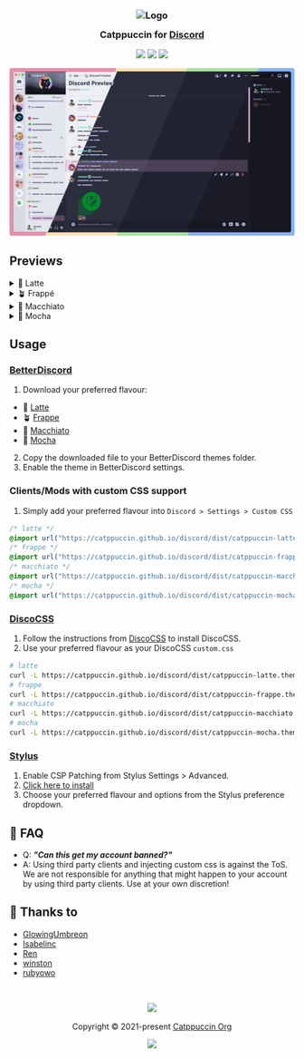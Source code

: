 <h3 align="center">
	<img src="https://raw.githubusercontent.com/catppuccin/catppuccin/main/assets/logos/exports/1544x1544_circle.png" width="100" alt="Logo"/><br/>
	<img src="https://raw.githubusercontent.com/catppuccin/catppuccin/main/assets/misc/transparent.png" height="30" width="0px"/>
	Catppuccin for <a href="https://discord.com/">Discord</a>
	<img src="https://raw.githubusercontent.com/catppuccin/catppuccin/main/assets/misc/transparent.png" height="30" width="0px"/>
</h3>

<p align="center">
    <a href="https://github.com/catppuccin/discord/stargazers"><img src="https://img.shields.io/github/stars/catppuccin/discord?colorA=363a4f&colorB=b7bdf8&style=for-the-badge"></a>
    <a href="https://github.com/catppuccin/discord/issues"><img src="https://img.shields.io/github/issues/catppuccin/discord?colorA=363a4f&colorB=f5a97f&style=for-the-badge"></a>
    <a href="https://github.com/catppuccin/discord/contributors"><img src="https://img.shields.io/github/contributors/catppuccin/discord?colorA=363a4f&colorB=a6da95&style=for-the-badge"></a>
</p>

![Discord Theme Preview](assets/preview.webp)

## Previews

<details>
<summary>🌻 Latte</summary>
<img src="assets/latte.webp"/>
</details>
<details>
<summary>🪴 Frappé</summary>
<img src="assets/frappe.webp"/>
</details>
<details>
<summary>🌺 Macchiato</summary>
<img src="assets/macchiato.webp"/>
</details>
<details>
<summary>🌿 Mocha</summary>
<img src="assets/mocha.webp"/>
</details>

## Usage

### [BetterDiscord](https://betterdiscord.app)

1. Download your preferred flavour:

- 🌻 [Latte](./themes/latte.theme.css)
- 🪴 [Frappe](./themes/frappe.theme.css)
- 🌺 [Macchiato](./themes/macchiato.theme.css)
- 🌿 [Mocha](./themes/mocha.theme.css)

2. Copy the downloaded file to your BetterDiscord themes folder.
3. Enable the theme in BetterDiscord settings.

### Clients/Mods with custom CSS support

1. Simply add your preferred flavour into `Discord > Settings > Custom CSS`

```css
/* latte */
@import url("https://catppuccin.github.io/discord/dist/catppuccin-latte.theme.css");
/* frappe */
@import url("https://catppuccin.github.io/discord/dist/catppuccin-frappe.theme.css");
/* macchiato */
@import url("https://catppuccin.github.io/discord/dist/catppuccin-macchiato.theme.css");
/* mocha */
@import url("https://catppuccin.github.io/discord/dist/catppuccin-mocha.theme.css");
```

### [DiscoCSS](https://github.com/mlvzk/discocss)

1. Follow the instructions from [DiscoCSS](https://github.com/mlvzk/discocss#installation) to install DiscoCSS.
2. Use your preferred flavour as your DiscoCSS `custom.css`

```bash
# latte
curl -L https://catppuccin.github.io/discord/dist/catppuccin-latte.theme.css > ~/.config/discocss/custom.css
# frappe
curl -L https://catppuccin.github.io/discord/dist/catppuccin-frappe.theme.css > ~/.config/discocss/custom.css
# macchiato
curl -L https://catppuccin.github.io/discord/dist/catppuccin-macchiato.theme.css > ~/.config/discocss/custom.css
# mocha
curl -L https://catppuccin.github.io/discord/dist/catppuccin-mocha.theme.css> ~/.config/discocss/custom.css
```

### [Stylus](https://github.com/openstyles/stylus)

1. Enable CSP Patching from Stylus Settings > Advanced.
2. [Click here to install](./discord.user.css)
3. Choose your preferred flavour and options from the Stylus preference dropdown.

## 🙋 FAQ

- Q: **_"Can this get my account banned?"_**
- A: Using third party clients and injecting custom css is against the ToS. We are not responsible for anything that might happen to your account by using third party clients. Use at your own discretion!

## 💝 Thanks to

- [GlowingUmbreon](https://github.com/glowingumbreon)
- [Isabelinc](https://github.com/Isabelincorp)
- [Ren](https://github.com/watatomo)
- [winston](https://github.com/nekowinston)
- [rubyowo](https://github.com/rubyowo)

&nbsp;

<p align="center"><img src="https://raw.githubusercontent.com/catppuccin/catppuccin/main/assets/footers/gray0_ctp_on_line.svg?sanitize=true" /></p>
<p align="center">Copyright &copy; 2021-present <a href="https://github.com/catppuccin" target="_blank">Catppuccin Org</a>
<p align="center"><a href="https://github.com/catppuccin/catppuccin/blob/main/LICENSE"><img src="https://img.shields.io/static/v1.svg?style=for-the-badge&label=License&message=MIT&colorA=363a4f&colorB=b7bdf8"/></a></p>
